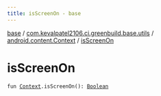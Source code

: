 ```yaml
---
title: isScreenOn - base
---
```


[base](../../index.html) / [com.kevalpatel2106.ci.greenbuild.base.utils](../index.html) / [android.content.Context](index.html) / [isScreenOn](./is-screen-on.html)

# isScreenOn

`fun `[`Context`](https://developer.android.com/reference/android/content/Context.html)`.isScreenOn(): `[`Boolean`](https://kotlinlang.org/api/latest/jvm/stdlib/kotlin/-boolean/index.html)